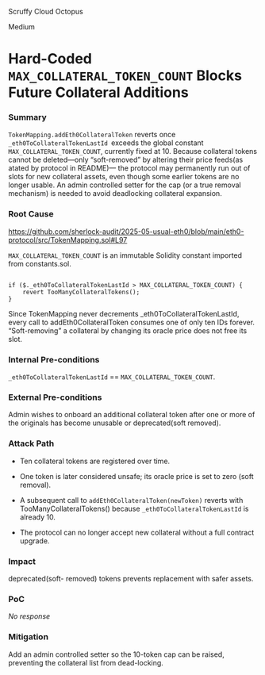 Scruffy Cloud Octopus

Medium

# Hard-Coded `MAX_COLLATERAL_TOKEN_COUNT` Blocks Future Collateral Additions

### Summary

`TokenMapping.addEth0CollateralToken` reverts once `_eth0ToCollateralTokenLastId `exceeds the global constant `MAX_COLLATERAL_TOKEN_COUNT`, currently fixed at 10. Because collateral tokens cannot be deleted—only “soft-removed” by altering their price feeds(as atated by protocol in README)— the protocol may permanently run out of slots for new collateral assets, even though some earlier tokens are no longer usable. An admin controlled setter for the cap (or a true removal mechanism) is needed to avoid deadlocking collateral expansion.



### Root Cause

https://github.com/sherlock-audit/2025-05-usual-eth0/blob/main/eth0-protocol/src/TokenMapping.sol#L97

`MAX_COLLATERAL_TOKEN_COUNT` is an immutable Solidity constant imported from constants.sol.
```solidity

if ($._eth0ToCollateralTokenLastId > MAX_COLLATERAL_TOKEN_COUNT) {
    revert TooManyCollateralTokens();
}
```

Since TokenMapping never decrements _eth0ToCollateralTokenLastId, every call to addEth0CollateralToken consumes one of only ten IDs forever. “Soft-removing” a collateral by changing its oracle price does not free its slot.


### Internal Pre-conditions

`_eth0ToCollateralTokenLastId` == `MAX_COLLATERAL_TOKEN_COUNT`.

### External Pre-conditions

Admin wishes to onboard an additional collateral token after one or more of the originals has become unusable or deprecated(soft removed).

### Attack Path

- Ten collateral tokens are registered over time.

- One token is later considered unsafe; its oracle price is set to zero (soft removal).

- A subsequent call to `addEth0CollateralToken(newToken)` reverts with TooManyCollateralTokens() because `_eth0ToCollateralTokenLastId` is already 10.

- The protocol can no longer accept new collateral without a full contract upgrade.



### Impact

deprecated(soft- removed) tokens prevents replacement with safer assets.

### PoC

_No response_

### Mitigation

Add an admin controlled setter  so the 10-token cap can be raised, preventing the collateral list from dead-locking.